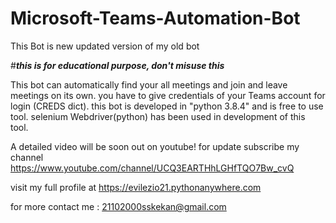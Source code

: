 # Microsoft-Teams-Automation-Bot
This Bot is new updated version of my old bot

#*****this is for educational purpose, don't misuse this*****

This bot can automatically find your all meetings and join and leave meetings on its own.
you have to give credentials of your Teams account for login (CREDS dict).
this bot is developed in "python 3.8.4" and is free to use tool.
selenium Webdriver(python) has been used in development of this tool.

A detailed video will be soon out on youtube! for update subscribe my channel  https://www.youtube.com/channel/UCQ3EARTHhLGHfTQO7Bw_cvQ 

visit my full profile at https://evilezio21.pythonanywhere.com 

for more contact me :
 21102000sskekan@gmail.com



